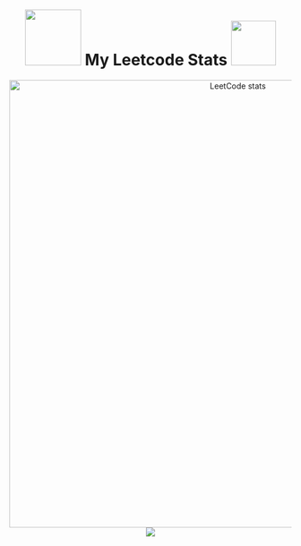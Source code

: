 

<h1 align="center"> <img src="https://media3.giphy.com/media/v1.Y2lkPTc5MGI3NjExeDNoamVnaGpuamN4bzBnZmgwZmI0dzVvZTE1a25hZHdwZWlkeGlxNiZlcD12MV9pbnRlcm5hbF9naWZfYnlfaWQmY3Q9Zw/RbDKaczqWovIugyJmW/giphy.webp" width="100"> My Leetcode Stats <img src="https://media0.giphy.com/media/v1.Y2lkPTc5MGI3NjExdWozcmM2bm9hNzNkeDQ1aDRmdzQ0MnF5cTNoZGNqN243b3Q5bjZwMCZlcD12MV9pbnRlcm5hbF9naWZfYnlfaWQmY3Q9cw/WSBeyxvC1jH496xQGA/giphy.webp" width="80"> </h1>

<p align="center">
<picture>
    <source 
        srcset="https://leetcard.jacoblin.cool/Rui0828?theme=light&border=0&ext=heatmap"
        media="(prefers-color-scheme: light), (prefers-color-scheme: no-preference)" width="800"
    />
    <source 
        srcset="https://leetcard.jacoblin.cool/Rui0828?theme=dark&border=0&ext=heatmap" width="800"
        media="(prefers-color-scheme: dark)"
    />
    <img src="https://leetcard.jacoblin.cool/Rui0828?theme=light&border=0&ext=heatmap" width="800" alt="LeetCode stats" />
</picture>
<img src="https://media3.giphy.com/media/v1.Y2lkPTc5MGI3NjExcHNqdTdraWkxdWo0Z3phZjlpamw4cGJnN2llM3Zia2J0bW4wcGtqcCZlcD12MV9pbnRlcm5hbF9naWZfYnlfaWQmY3Q9Zw/Dh5q0sShxgp13DwrvG/giphy.webp">
</p>